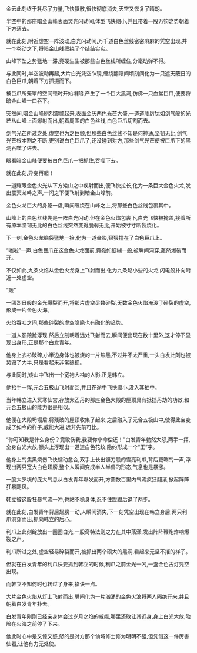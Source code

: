 
金云此刻终于耗尽了力量,飞快飘散,很快彻底消失,天空又恢复了晴朗。

半空中的那座暗金山峰表面灵光闪动间,体型飞快缩小,并且带着一股万钧之势朝着下方落去。

就在此刻,附近虚空一阵波动,白光闪动间,万千道白色丝线密密麻麻的凭空出现,并一个卷动之下,将暗金山峰缠绕了个结结实实。

山峰下坠之势猛地一滞,竟硬生生被那些白色丝线所缠住,分毫动弹不得。

与此同时,半空波动再起,大片白光凭空乍现,缠绕翻滚间顷刻间化为一只遮天蔽日的白色巨爪,朝着下方抓摄而下。

被巨爪所笼罩的空间顿时开始塌陷,产生了一个巨大黑洞,仿佛一只血盆巨口,便要将暗金山峰一口吞下。

突然间,暗金山峰剧烈震颤起来,表面金灰两色光芒大盛,一道道凌厉犹如剑气般的光芒从山峰上面爆射而出,朝着周围的白色丝线,白色巨爪切割而去。

剑气光芒所过之处,虚空也为之巨颤,但那些白色丝线不知是何神通,坚韧无比,剑气光芒根本割之不断,更别说白色巨爪了,还没碰到对方,那些剑气光芒便被巨爪下的黑洞吞噬了进去。

眼看暗金山峰便要被白色巨爪一把抓住,吞噬下去。

就在此刻,异变再起！

一道耀眼金色火光从下方矮山之中疾射而出,便飞快拉长,化为一条巨大金色火龙,发出震天龙吟之声,一闪之下便飞射到暗金山峰前。

金色火龙巨大的身躯一盘,瞬间缠绕在山峰之上,将那些白色丝线包裹其中。

山峰上的白色丝线先是一阵白光闪动,但在金色火焰包裹下,白光飞快被掩盖,接着所有原本坚韧无比的白色丝线突然变得脆弱无比,开始被寸寸断裂烧化。

下一刻,金色火龙脑袋猛地一抬,化为一道金影,狠狠撞在了白色巨爪上。

“嗤啦”一声,白色巨爪在这金色火龙面前,竟宛如纸糊一般,被瞬间洞穿,轰然爆裂而开。

不仅如此,九条火焰从金色火龙身上飞射而出,化为九条略小些的火龙,闪电般扑向附近一处虚空。

“轰”

一团烈日般的金光爆裂而开,将那片虚空尽数碎裂,无数金色火焰淹没了碎裂的虚空,形成一片金色火海。

火焰吞吐之间,那些碎裂的虚空隐隐也有融化的趋势。

一道人影踉跄浮现,然后立刻朝着远处飞射而去,瞬间便出现在数十里外,这才停下显现出身形,正是那个白发青年。

他身上衣衫破碎,小半边身体也被烧的一片焦黑,不过并不太严重,一头白发此刻也被焚毁了大半,只是看起来非常狼狈。

与此同时,矮山中飞出一个宽袍大袖的人影,正是韩立。

他抬手一挥,元合五极山飞射而回,并且在途中飞快缩小,没入其袖中。

当年韩立进入冥寒仙宫,存放太乙丹的那座金色大殿的屋顶具有抵挡丹劫的功效,和元合五极山的能力很是相似。

他便在大殿坍塌后,将残破的屋顶收集了起来,之后融入了元合五极山中,使得此宝变成了如今的样子,威能大进,远非先前可比。

“你可知我是什么身份？竟敢伤我,我要你小命偿还！”白发青年勃然大怒,两手一挥,全身白光大放,额头上浮现出一道道白色花纹,隐约形成一个“王”字。

他身上的焦黑烧伤飞快蠕动愈合,双手上长出镰刀般的雪亮利爪,背后更唰的一声,浮现出两只宽大白色翅膀,整个人瞬间变成半人半兽的形态,气息也是暴涨。

一股大罗境的庞大气息从白发青年爆发而开,方圆数百里内气流疯狂翻滚,掀起阵阵狂暴飓风。

韩立被这股狂暴气流一冲,也站不稳身体,忍不住蹬蹬后退了两步。

就在此刻,白发青年背后翅膀一动,人瞬间消失,下一刻凭空出现在韩立身后,两只利爪洞穿而出,抓向韩立的后心。

利爪上此刻绽放出一圈圈白光,一股奇特法则之力在其中荡漾,发出阵阵鞭炮炸响爆裂之声。

利爪所过之处,虚空轻易碎裂而开,被抓出两个硕大的黑洞,看起来无坚不摧的样子。

但就在白发青年的利爪快要抓到韩立的时候,利爪之前金光一闪,一盏金色古灯凭空出现。

而韩立不知何时也转过了身来,掐诀一点。

大片金色火焰从灯上飞射而出,瞬间化为一片汹涌的金色火浪将两人隔绝开来,并且朝着白发青年扑去。

白发青年刚刚已经亲身体会过岁月之焰的威能,哪里还敢让其近身,身上白光大放,险险在火海之前停了下来。

他此时心中是又惊又怒,怒的是对方那个仙域修士修为明明不强,但凭借这一件厉害仙器,让他有力无处使。